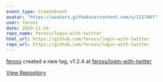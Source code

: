 ```yaml
---
event_type: CreateEvent
avatar: "https://avatars.githubusercontent.com/u/121766?"
user: feross
date: 2020-11-24
repo_name: feross/login-with-twitter
html_url: https://github.com/feross/login-with-twitter
repo_url: https://github.com/feross/login-with-twitter
---
```


<a href='https://github.com/feross' target='_blank'>feross</a> created a new tag, v1.2.4 at <a href='https://github.com/feross/login-with-twitter' target='_blank'>feross/login-with-twitter</a>

<a href='https://github.com/feross/login-with-twitter' target='_blank'>View Repository</a>